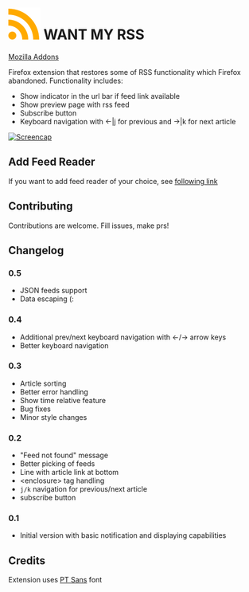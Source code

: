 # ![icon](ext/icons/icon-color.svg) WANT MY RSS

[Mozilla Addons](https://addons.mozilla.org/en-US/firefox/addon/want-my-rss/)

Firefox extension that restores some of RSS functionality which Firefox abandoned. Functionality includes:

* Show indicator in the url bar if feed link available
* Show preview page with rss feed
* Subscribe button
* Keyboard navigation with ←|j for previous and →|k for next article

[![Screencap](https://img.youtube.com/vi/d3tP7JFOLqc/0.jpg)](https://youtu.be/d3tP7JFOLqc)

## Add Feed Reader
If you want to add feed reader of your choice, see [following link](https://github.com/Reeywhaar/want-my-rss/issues/6)

## Contributing
Contributions are welcome. Fill issues, make prs!

## Changelog

### 0.5

* JSON feeds support
* Data escaping (:

### 0.4

* Additional prev/next keyboard navigation with ←/→ arrow keys
* Better keyboard navigation

### 0.3

* Article sorting
* Better error handling
* Show time relative feature
* Bug fixes
* Minor style changes

### 0.2

* "Feed not found" message
* Better picking of feeds
* Line with article link at bottom
* \<enclosure> tag handling
* `j/k` navigation for previous/next article
* subscribe button

### 0.1

* Initial version with basic notification and displaying capabilities

## Credits
Extension uses [PT Sans](https://company.paratype.com/pt-sans-pt-serif) font